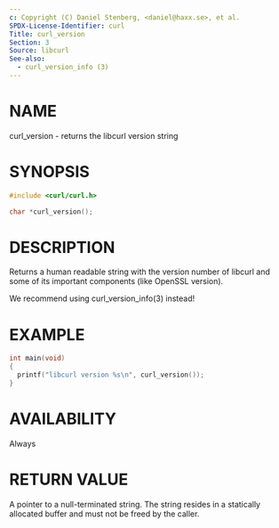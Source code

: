 ```yaml
---
c: Copyright (C) Daniel Stenberg, <daniel@haxx.se>, et al.
SPDX-License-Identifier: curl
Title: curl_version
Section: 3
Source: libcurl
See-also:
  - curl_version_info (3)
---
```


# NAME

curl_version - returns the libcurl version string

# SYNOPSIS

~~~c
#include <curl/curl.h>

char *curl_version();
~~~

# DESCRIPTION

Returns a human readable string with the version number of libcurl and some of
its important components (like OpenSSL version).

We recommend using curl_version_info(3) instead!

# EXAMPLE

~~~c
int main(void)
{
  printf("libcurl version %s\n", curl_version());
}
~~~

# AVAILABILITY

Always

# RETURN VALUE

A pointer to a null-terminated string. The string resides in a statically
allocated buffer and must not be freed by the caller.
